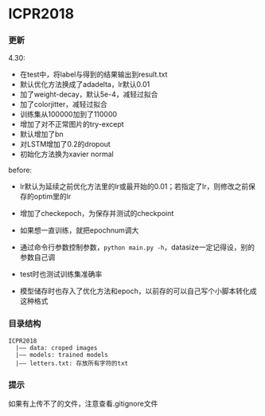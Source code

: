 # ICPR2018

### 更新

4.30:
- 在test中，将label与得到的结果输出到result.txt
- 默认优化方法换成了adadelta，lr默认0.01
- 加了weight-decay，默认5e-4，减轻过拟合
- 加了colorjitter，减轻过拟合
- 训练集从100000加到了110000
- 增加了对不正常图片的try-except
- 默认增加了bn
- 对LSTM增加了0.2的dropout
- 初始化方法换为xavier normal

before:
- lr默认为延续之前优化方法里的lr或最开始的0.01；若指定了lr，则修改之前保存的optim里的lr
- 增加了checkepoch，为保存并测试的checkpoint
- 如果想一直训练，就把epochnum调大

- 通过命令行参数控制参数，`python main.py -h`，datasize一定记得设，别的参数自己调
- test时也测试训练集准确率
- 模型储存时也存入了优化方法和epoch，以前存的可以自己写个小脚本转化成这种格式

### 目录结构

```
ICPR2018  
  |—— data: croped images  
  |—— models: trained models  
  |—— letters.txt: 存放所有字符的txt  
```

### 提示

如果有上传不了的文件，注意查看.gitignore文件


